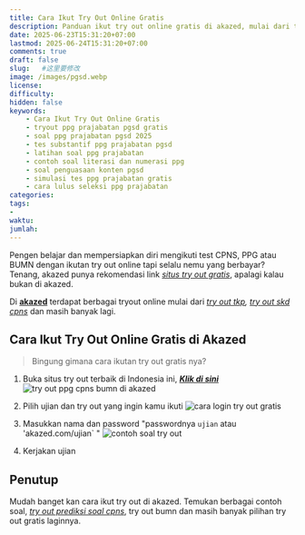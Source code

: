 ```yaml
---
title: Cara Ikut Try Out Online Gratis
description: Panduan ikut try out online gratis di akazed, mulai dari try out ppg, pppk, try out cpns, try out skd cpns, try out TIU, dan banyak try out lainnya.
date: 2025-06-23T15:31:20+07:00
lastmod: 2025-06-24T15:31:20+07:00
comments: true
draft: false 
slug:   #这里要修改
image: /images/pgsd.webp
license: 
difficulty: 
hidden: false
keywords: 
    - Cara Ikut Try Out Online Gratis
    - tryout ppg prajabatan pgsd gratis
    - soal ppg prajabatan pgsd 2025
    - tes substantif ppg prajabatan pgsd
    - latihan soal ppg prajabatan
    - contoh soal literasi dan numerasi ppg
    - soal penguasaan konten pgsd
    - simulasi tes ppg prajabatan gratis
    - cara lulus seleksi ppg prajabatan
categories:
tags:
- 
waktu:
jumlah:
---
```


Pengen belajar dan mempersiapkan diri mengikuti test CPNS, PPG atau BUMN dengan ikutan try out online tapi selalu nemu yang berbayar? Tenang, akazed punya rekomendasi link *[situs try out gratis](/link-tryout-ppg-gratis/)*, apalagi kalau bukan di akazed. 

Di **[akazed](/)** terdapat berbagai tryout online mulai dari *[try out tkp](/ujian/cpns/try-out-tkp-gratis/), [try out skd cpns](/ujian/cpns/try-out-skd-cpns-gratis/)* dan masih banyak lagi. 


## Cara Ikut Try Out Online Gratis di Akazed
> Bingung gimana cara ikutan try out gratis nya? 

1. Buka situs try out terbaik di Indonesia ini, ***[Klik di sini](/ujian/)***
![try out ppg cpns bumn di akazed](/images/tryout.webp)

2. Pilih ujian dan try out yang ingin kamu ikuti
![cara login try out gratis](/images/user.webp)
3. Masukkan nama dan password "passwordnya `ujian` atau 'akazed.com/ujian` "
![contoh soal try out](/images/soal.webp)
4. Kerjakan ujian


## Penutup
Mudah banget kan cara ikut try out di akazed. Temukan berbagai contoh soal, *[try out prediksi soal cpns](/ujian/cpns/tryout-prediksi-soal-cpns-2025/)*, try out bumn dan masih banyak pilihan try out gratis laginnya.